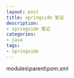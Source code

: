 ```yaml
---
layout: post
title: springside 笔记
description:
- springside 笔记
categories:
- java
tags:
- springside
---
```


modules\parent\pom.xml